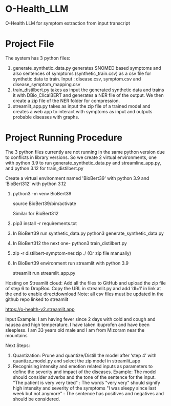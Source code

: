 # O-Health_LLM
O-Health LLM for symptom extraction from input transcript

# Project File
The system has 3 python files:
1. generate_synthetic_data.py generates SNOMED based symptoms and also sentences of symptoms (synthetic_train.csv) as a csv file for synthetic data to train. Input : disease.csv, symptom.csv and disease_symptom_mapping.csv
2. train_distilbert.py takes as input the generated synthetic data and trains it with DBio_ClicalBERT and generates a NER file of the output. We then create a zip file of the NER folder for compression.
3. streamlit_app.py takes as input the zip file of a trained model and creates a web app to interact with symptoms as input and outputs probable diseases with graphs.

# Project Running Procedure
The 3 python files currently are not running in the same python version due to conflicts in library versions. So we create 2 virtual environments, one with python 3.9 to run generate_synthetic_data.py and streamline_app.py, and python 3.12 for train_distilbert.py

Create a virtual environment named 'BioBert39' with python 3.9 and ‘BioBert312’ with python 3.12
1. python3 -m venv BioBert39

   source BioBert39/bin/activate

   Similar for BioBert312

2. pip3 install -r requirements.txt
3. In BioBert39 run synthetic_data.py
    python3 generate_synthetic_data.py
4. In BioBert312 the next one-
   python3 train_distilbert.py
5. zip -r distilbert-symptom-ner.zip ./ (Or zip file manually)
6. In BioBert39 environment run streamlit with python 3.9

   streamlit run streamlit_app.py

Hosting on Streamlit cloud:
Add all the files to GitHub and upload the zip file of step 6 to DropBox. Copy the URL in streamlit.py and add ‘dl=1’ in link at the end to enable directdownload
Note: all csv files must be updated in the github repo linked to streamlit

https://o-health-v2.streamlit.app

Input Example:
I am having fever since 2 days with cold and cough and nausea and high temperature. I have taken ibuprofen and have been sleepless. I am 33 years old male and I am from Mizoram near the mountains

Next Steps:
1. Quantization: Prune and quantize/Distill the model after ‘step 4’ with quantize_model.py and select the zip model in streamlit_app
2. Recognising intensity and emotion related inputs as parameters to define the severity and impact of the diseases.
   Example: The model should consider adverbs and the tone of the sentence for the input.
   "The patient is very very tired" : The words "very very" should signify high intensity and severity of the symptoms
   "I was sleepy since last week but not anymore" : The sentence has positives and negatives and should be considered.



